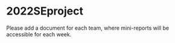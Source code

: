 # 2022SEproject

Please add a document for each team, where mini-reports will be accessible for each week.
